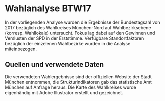 # Wahlanalyse BTW17 
In der vorliegenden Analyse wurden die Ergebnisse der Bundestagsahl von 2017 bezüglich des Wahlkreises München-Nord auf Wahlbezirksebene (korresp. Wahllokale) untersucht. Fokus lag dabei auf den Gewinnen und Verslusten der SPD in der Erststimme. Verfügbare Standortfaktoren bezüglich der einzelenen Wahlbezirke wurden in die Analyse miteinbezogen.
## Quellen und verwendete Daten
Die verwendeten Wahlergebnisse sind der offiziellen Website der Stadt München entnommen, die Strukturindikatoren gab das statistische Amt München auf Anfrage heraus. Die Karte des Wahlkreises wurde eigenhändig mit Adobe Illustrator erstellt und gezeichnet.
